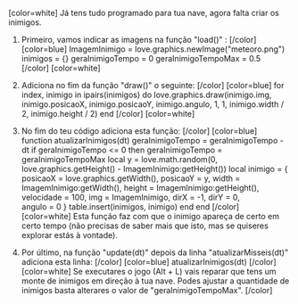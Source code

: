 [color=white]
Já tens tudo programado para tua nave, agora falta criar os inimigos.

1. Primeiro, vamos indicar as imagens na função "load()" :
   [/color] [color=blue]
    ImagemInimigo = love.graphics.newImage("meteoro.png")
    inimigos = {}
    geraInimigoTempo = 0
    geraInimigoTempoMax = 0.5
   [/color] [color=white]
2. Adiciona no fim da função "draw()" o seguinte:
   [/color] [color=blue]
   for index, inimigo in ipairs(inimigos) do
      love.graphics.draw(inimigo.img, inimigo.posicaoX, inimigo.posicaoY, inimigo.angulo, 1, 1, inimigo.width / 2, inimigo.height / 2)
    end
   [/color] [color=white]
3. No fim do teu código adiciona esta função:
   [/color] [color=blue]
   function atualizarInimigos(dt)
       geraInimigoTempo = geraInimigoTempo - dt
       if geraInimigoTempo <= 0 then
           geraInimigoTempo = geraInimigoTempoMax
           local y = love.math.random(0, love.graphics.getHeight() - ImagemInimigo:getHeight())
           local inimigo = {
               posicaoX = love.graphics.getWidth(),
               posicaoY = y,
               width = ImagemInimigo:getWidth(),
               height = ImagemInimigo:getHeight(),
               velocidade = 100,
               img = ImagemInimigo,
               dirX = -1, 
               dirY = 0,  
               angulo = 0
           }
           table.insert(inimigos, inimigo)
       end
   end
   [/color] [color=white]
Esta função faz com que o inimigo apareça de certo em certo tempo
(não precisas de saber mais que isto, mas se quiseres explorar 
estás à vontade).

4. Por último, na função "update(dt)" depois da linha "atualizarMisseis(dt)" 
adiciona esta linha:
   [/color] [color=blue]
    atualizarInimigos(dt)
   [/color] [color=white]
Se executares o jogo (Alt + L) vais reparar que tens um monte de 
inimigos em direção à tua nave. Podes ajustar a quantidade de 
inimigos basta alterares o valor de "geraInimigoTempoMax".
   [/color]